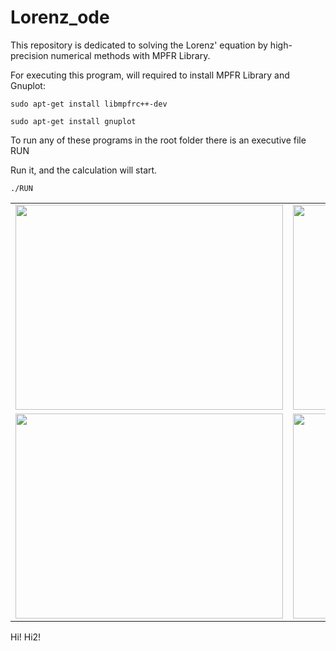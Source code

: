 # Lorenz_ode
This repository is dedicated to solving the Lorenz' equation by high-precision numerical methods with MPFR Library.

For executing this program, will required to install MPFR Library and Gnuplot:

    sudo apt-get install libmpfrc++-dev

    sudo apt-get install gnuplot

To run any of these programs in the root folder there is an executive file RUN

Run it, and the calculation will start.

    ./RUN

<table>
  <tbody>
   <tr>
     <td>
       <a href="url"><img src="https://user-images.githubusercontent.com/48961982/55075468-1b09da80-50a4-11e9-98a3-6dfc7f3ee1ef.png" height="328" width="428" ></a>
     </td>
     <td>
         <a href="url"><img src="https://user-images.githubusercontent.com/48961982/55075556-51dff080-50a4-11e9-8223-74054b3725d5.png" height="328" width="428" ></a>
     </td>
    </tr>
    <tr>
      <td>
        <a href="url"><img src="https://user-images.githubusercontent.com/48961982/55075861-1691f180-50a5-11e9-994e-183b7c71fd48.png" height="328" width="428" ></a>
      </td>
      <td>
         <a href="url"><img src="https://user-images.githubusercontent.com/48961982/55075936-3b866480-50a5-11e9-8447-25c136af6469.png" height="328" width="428" ></a>
     </td>
    </tr>
  </tbody>
 </table>

 Hi!
 Hi2!

